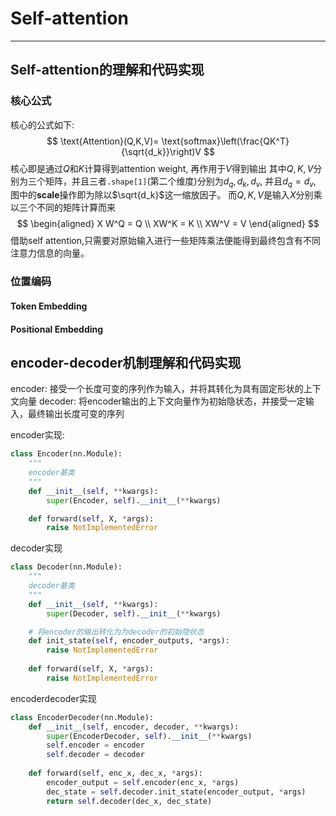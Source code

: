 # Self-attention
---
## Self-attention的理解和代码实现

### 核心公式
核心的公式如下: $$
\text{Attention}(Q,K,V)= \text{softmax}\left(\frac{QK^T}{\sqrt{d_k}}\right)V
$$
核心即是通过$Q$和$K$计算得到attention weight, 再作用于$V$得到输出
其中$Q,K,V$分别为三个矩阵，并且三者`.shape[1]`(第二个维度)分别为$d_q,d_k,d_v$, 并且$d_q=d_v$, 图中的**scale**操作即为除以$\sqrt{d_k}$这一缩放因子。
而$Q,K,V$是输入$X$分别乘以三个不同的矩阵计算而来
$$
\begin{aligned}
X W^Q = Q \\ XW^K = K \\ XW^V = V
\end{aligned}    
$$
借助self attention,只需要对原始输入进行一些矩阵乘法便能得到最终包含有不同注意力信息的向量。
### 位置编码

#### Token Embedding

#### Positional Embedding


## encoder-decoder机制理解和代码实现

encoder: 接受一个长度可变的序列作为输入，并将其转化为具有固定形状的上下文向量
decoder: 将encoder输出的上下文向量作为初始隐状态，并接受一定输入，最终输出长度可变的序列

encoder实现: 
```python
class Encoder(nn.Module):
    """
    encoder基类
    """
    def __init__(self, **kwargs):
        super(Encoder, self).__init__(**kwargs)

    def forward(self, X, *args):
        raise NotImplementedError
```

decoder实现
```python
class Decoder(nn.Module):
    """
    decoder基类
    """        
    def __init__(self, **kwargs):
        super(Decoder, self).__init__(**kwargs)

    # 将encoder的输出转化为为decoder的初始隐状态
    def init_state(self, encoder_outputs, *args):
        raise NotImplementedError
    
    def forward(self, X, *args):
        raise NotImplementedError
```

encoderdecoder实现
```python
class EncoderDecoder(nn.Module):
    def __init__(self, encoder, decoder, **kwargs):
        super(EncoderDecoder, self).__init__(**kwargs)
        self.encoder = encoder
        self.decoder = decoder 
    
    def forward(self, enc_x, dec_x, *args):
        encoder_output = self.encoder(enc_x, *args)
        dec_state = self.decoder.init_state(encoder_output, *args)
        return self.decoder(dec_x, dec_state)
```
